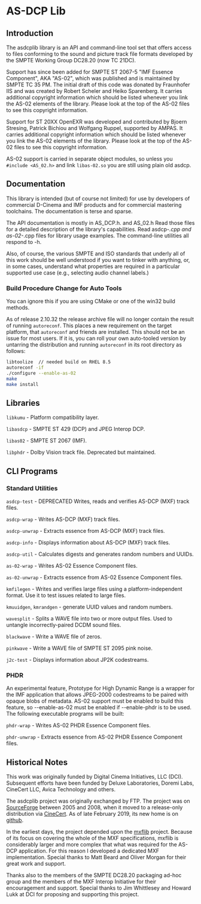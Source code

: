 
# AS-DCP Lib

## Introduction

The asdcplib library is an API and command-line tool set that offers
access to files conforming to the sound and picture track file formats
developed by the SMPTE Working Group DC28.20 (now TC 21DC).

Support has since been added for SMPTE ST 2067-5 "IMF Essence
Component", AKA "AS-02", which was published and is maintained by
SMPTE TC 35 PM.  The initial draft of this code was donated by
Fraunhofer IIS and was created by Robert Scheler and Heiko Sparenberg.
It carries additional copyright information which should be listed
whenever you link the AS-02 elements of the library. Please look at
the top of the AS-02 files to see this copyright information. 

Support for ST 20XX OpenEXR was developed and contributed by Bjoern
Stresing, Patrick Bichiou and Wolfgang Ruppel, supported by AMPAS.
It carries additional copyright information which should be listed
whenever you link the AS-02 elements of the library. Please look at
the top of the AS-02 files to see this copyright information.

AS-02 support is carried in separate object modules, so unless you
`#include <AS_02.h>` and link `libas-02.so` you are still using plain old
asdcp. 


## Documentation

This library is intended (but of course not limited) for use by
developers of commercial D-Cinema and IMF products and for commercial
mastering toolchains. The documentation is terse and sparse.

The API documentation is mostly in AS_DCP.h. and AS_02.h  Read those
files for a detailed description of the library's capabilities. Read
asdcp-*.cpp and as-02-*.cpp files for library usage examples. The
command-line utilities all respond to -h.

Also, of course, the various SMPTE and ISO standards that underly all
of this work should be well understood if you want to tinker with
anything, or, in some cases, understand what properties are required
in a particular supported use case (e.g., selecting audio channel labels.)

### Build Procedure Change for Auto Tools

You can ignore this if you are using CMake or one of the win32 build
methods.

As of release 2.10.32 the release archive file will no longer contain
the result of running `autoreconf`. This places a new requirement on
the target platform, that `autoreconf` and friends are installed. This
should not be an issue for most users. If it is, you can roll your own
auto-tooled version by untarring the distribution and running
`autoreconf` in its root directory as follows:

```sh
libtoolize  // needed build on RHEL 8.5
autoreconf -if
./configure --enable-as-02
make
make install
```

## Libraries

`libkumu` - Platform compatibility layer.

`libasdcp` - SMPTE ST 429 (DCP) and JPEG Interop DCP.

`libas02` - SMPTE ST 2067 (IMF).

`libphdr` - Dolby Vision track file. Deprecated but maintained.


## CLI Programs

### Standard Utilities

`asdcp-test` - DEPRECATED  Writes, reads and verifies AS-DCP (MXF) track files.

`asdcp-wrap` - Writes AS-DCP (MXF) track files.

`asdcp-unwrap` - Extracts essence from AS-DCP (MXF) track files.

`asdcp-info` - Displays information about AS-DCP (MXF) track files.

`asdcp-util` - Calculates digests and generates random numbers and UUIDs.

`as-02-wrap` - Writes AS-02 Essence Component files.

`as-02-unwrap` - Extracts essence from AS-02 Essence Component files.

`kmfilegen` - Writes and verifies large files using a platform-independent format. Use it to test issues related to large files.

`kmuuidgen`, `kmrandgen` - generate UUID values and random numbers.

`wavesplit` - Splits a WAVE file into two or more output files. Used  to untangle incorrectly-paired DCDM sound files.

`blackwave` - Write a WAVE file of zeros.

`pinkwave` - Write a WAVE file of SMPTE ST 2095 pink noise.

`j2c-test` - Displays information about JP2K codestreams.


### PHDR

An experimental feature, Prototype for High Dynamic Range is a wrapper
for the IMF application that allows JPEG-2000 codestreams to be paired
with opaque blobs of metadata.  AS-02 support must be enabled to
build this feature, so --enable-as-02 must be enabled if
--enable-phdr is to be used.  The following executable programs will be
built:

`phdr-wrap` - Writes AS-02 PHDR Essence Component files.

`phdr-unwrap` - Extracts essence from AS-02 PHDR Essence Component files.


## Historical Notes

This work was originally funded by Digital Cinema Initiatives, LLC
(DCI). Subsequent efforts have been funded by Deluxe Laboratories,
Doremi Labs, CineCert LLC, Avica Technology and others.

The asdcplib project was originally exchanged by FTP. The project was
on [SourceForge](https://sourceforge.net/projects/asdcplib) between
2005 and 2008, when it moved to a release-only distribution via
[CineCert](https://www.cinecert.com/asdcplib/download). As of late
February 2019, its new home is on [github](https://github.com/cinecert/asdcplib).

In the earliest days, the project depended upon the
[mxflib](http://sourceforge.net/projects/mxflib) project. Because of
its focus on covering the whole of the MXF specifications, mxflib is
considerably larger and more complex that what was required for the
AS-DCP application. For this reason I developed a dedicated MXF
implementation. Special thanks to Matt Beard and Oliver Morgan for
their great work and support.

Thanks also to the members of the SMPTE DC28.20 packaging ad-hoc group
and the members of the MXF Interop Initiative for their encouragement
and support. Special thanks to Jim Whittlesey and Howard Lukk at DCI
for proposing and supporting this project. 
